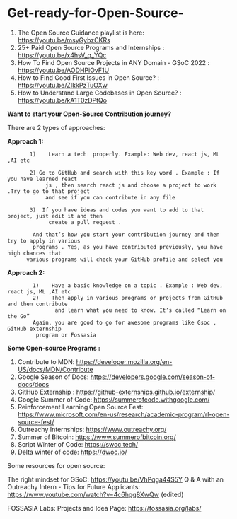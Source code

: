 # Get-ready-for-Open-Source-

1. The Open Source Guidance playlist is here: https://youtu.be/msyGybzCKRs
2. 25+ Paid Open Source Programs and Internships : https://youtu.be/x4hsV_q_YQc
3. How To Find Open Source Projects in ANY Domain - GSoC 2022 : https://youtu.be/AODHPiOvF1U
4. How to Find Good First Issues in Open Source? : https://youtu.be/ZIkkPzTuOXw
5. How to Understand Large Codebases in Open Source? : https://youtu.be/kA1T0zDPtQo


**Want to start your Open-Source Contribution journey?**

There are 2 types of approaches:

**Approach 1:**
```
       1)    Learn a tech  properly. Example: Web dev, react js, ML ,AI etc

       2) Go to GitHub and search with this key word . Example : If you have learned react 
            js , then search react js and choose a project to work .Try to go to that project 
            and see if you can contribute in any file

       3)  If you have ideas and codes you want to add to that project, just edit it and then 
             create a pull request . 

        And that’s how you start your contribution journey and then try to apply in various 
        programs . Yes, as you have contributed previously, you have high chances that 
      various programs will check your GitHub profile and select you
 ```


**Approach 2:**
```
        1)    Have a basic knowledge on a topic . Example : Web dev, react js, ML ,AI etc
        2)    Then apply in various programs or projects from GitHub and then contribute 
               and learn what you need to know. It’s called “Learn on the Go”
        Again, you are good to go for awesome programs like Gsoc , GitHub externship 
         program or Fossasia 
```

**Some Open-source Programs :**
1)    Contribute to MDN: https://developer.mozilla.org/en-US/docs/MDN/Contribute
2)    Google Season of Docs: https://developers.google.com/season-of-docs/docs
3)    GitHub Externship : https://github-externships.github.io/externship/
4)    Google Summer of Code: https://summerofcode.withgoogle.com/
5)    Reinforcement Learning Open Source Fest: https://www.microsoft.com/en-us/research/academic-program/rl-open-source-fest/
6)    Outreachy Internships: https://www.outreachy.org/
7)    Summer of Bitcoin: https://www.summerofbitcoin.org/
8)    Script Winter of Code: https://swoc.tech/
9)    Delta winter of code: https://dwoc.io/


Some resources for open source: 

The right mindset for GSoC: https://youtu.be/VhPqga44S5Y
Q & A with an Outreachy Intern - Tips for Future Applicants: https://www.youtube.com/watch?v=4c6hgg8XwQw (edited)

FOSSASIA Labs: Projects and Idea Page: https://fossasia.org/labs/
